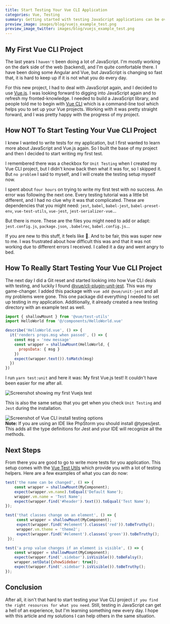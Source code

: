 ```yaml
---
title: Start Testing Your Vue CLI Application
categories: Vue, Testing
summary: Getting started with testing JavaScript applications can be overwhelming. Especially when you used to tools like PHPUnit which make it really is easy for you to write your first tests. Today we are taking a look at how Vue CLI can help you get started with your first tests.
preview_image: images/blog/vuejs_example_test.png
preview_image_twitter: images/blog/vuejs_example_test.png
---
```


## My First Vue CLI Project

The last years I `haven't` been doing a lot of JavaScript. I'm mostly working on the dark side of the web (backend), and I'm quite comfortable there. I have been doing some Angular and Vue, but JavaScript is changing so fast that, it is hard to keep up if it is not what you do every day.

For this new project, I had to deal with JavaScript again, and I decided to use [Vue.js](https://vuejs.org). I was looking forward to digging into JavaScript again and to refresh my fronted-knowledge. I needed to build a JavaScript library, and people told me to begin with [Vue CLI](https://cli.vuejs.org/) which is a command-line tool which helps you to set up your Vue projects. Working with it was pretty straight forward, and I was pretty happy with the progress of my project.

## How NOT To Start Testing Your Vue CLI Project

I knew I wanted to write tests for my application, but I first wanted to learn more about JavaScript and Vue.js again. So I built the base of my project and then I decided to start writing my first test.

I remembered there was a checkbox for `Unit Testing` when I created my Vue CLI project, but I didn't know back then what it was for, so I skipped it. But `no problem` I said to myself, and I will create the testing setup myself now.

I spent about `four hours` on trying to write my first test with no success. An error was following the next one. Every testing tutorial was a little bit different, and I had no clue why it was that complicated. These are dependencies that you might need: `jest`, `babel`, `babel-jest`, `babel-preset-env`, `vue-test-utils`, `vue-jest`, `jest-serializer-vue`...

But there is more. These are the files you might need to add or adapt: `jest.config.js`, `package.json`, `.babelrec`, `babel.config.js`...

If you are new to this stuff, it feels like 🤯. And to be fair, this was super new to me. I was frustrated about how difficult this was and that it was not working due to different errors I received. I called it a day and went angry to bed.

## How To Really Start Testing Your Vue CLI Project

The next day I did a Git reset and started looking into how Vue CLI deals with testing, and luckily I found [@vue/cli-plugin-unit-jest](https://github.com/vuejs/vue-cli/tree/dev/packages/%40vue/cli-plugin-unit-jest). This was my game-changer. I added this package with `vue add @vue/unit-jest` and all my problems were gone. This one package did everything I needed to set up testing in my application. Additionally, it already created a new testing directory with an example test as well.

```javascript
import { shallowMount } from '@vue/test-utils'
import HelloWorld from '@/components/HelloWorld.vue'

describe('HelloWorld.vue', () => {
  it('renders props.msg when passed', () => {
    const msg = 'new message'
    const wrapper = shallowMount(HelloWorld, {
      propsData: { msg }
    })
    expect(wrapper.text()).toMatch(msg)
  })
})
```

I run `yarn test:unit` and here it was: My first Vue.js test! It couldn't have been easier for me after all.

<img class="blogimage" alt="Screenshot showing my first Vuejs test" src="/images/blog/vuejs_example_test.png" />

This is also the same setup that you get when you check `Unit Testing` and `Jest` during the installation.

<img class="blogimage" alt="Screenshot of Vue CLI install testing options" src="/images/blog/vuejs_test_checkbox.png" />

<div class="blognote"><strong>Note:</strong> If you are using an IDE like PhpStorm you should install @types/jest. This adds all the type definitions for Jest and your IDE will recognize all the methods.</div>

## Next Steps

From there you are good to go to write more tests for you application. This setup comes with the [Vue Test Utils](https://github.com/vuejs/vue-test-utils) which provide you with a lot of testing helpers. Here are a few examples of what you can do now:

```javascript
test('the name can be changed', () => {
	const wrapper = shallowMount(MyComponent);
	expect(wrapper.vm.name).toEqual('Default Name');
	wrapper.vm.name = 'Test Name';
	expect(wrapper.find('#header').text()).toEqual('Test Name');
});
```

```javascript
test('that classes change on an element', () => {
	 const wrapper = shallowMount(MyComponent);
	 expect(wrapper.find('#element').classes('red')).toBeTruthy();
	 wrapper.vm.theme = 'theme2';
	 expect(wrapper.find('#element').classes('green')).toBeTruthy();
 });
```

```javascript
test('a prop value changes if an element is visible', () => {
	const wrapper = shallowMount(MyComponent);
	expect(wrapper.find('.sidebar').isVisible()).toBeFalsy();
	wrapper.setData({showSidebar: true});
	expect(wrapper.find('.sidebar').isVisible()).toBeTruthy();
});
 ```


## Conclusion

After all, it isn't that hard to start testing your Vue CLI project `if you find the right resources for what you need`. Still, testing in JavaScript can get a hell of an experience, but I'm learning something new every day. I hope with this article and my solutions I can help others in the same situation.